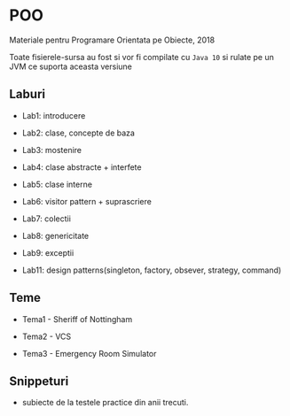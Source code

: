 # POO

Materiale pentru Programare Orientata pe Obiecte, 2018

Toate fisierele-sursa au fost si vor fi compilate cu `Java 10` si rulate pe un JVM ce suporta aceasta versiune

## Laburi

- Lab1: introducere

- Lab2: clase, concepte de baza

- Lab3: mostenire

- Lab4: clase abstracte + interfete

- Lab5: clase interne

- Lab6: visitor pattern + suprascriere

- Lab7: colectii

- Lab8: genericitate

- Lab9: exceptii

- Lab11: design patterns(singleton, factory, obsever, strategy, command)

## Teme

- Tema1 - Sheriff of Nottingham

- Tema2 - VCS

- Tema3 - Emergency Room Simulator

## Snippeturi

- subiecte de la testele practice din anii trecuti.
